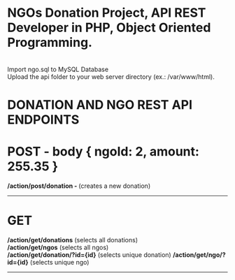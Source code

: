 # NGOs Donation Project, API REST Developer in PHP, Object Oriented Programming.

<br>
Import ngo.sql to MySQL Database
<br>
Upload the api folder to your web server directory (ex.: /var/www/html).
<br>

# DONATION AND NGO REST API ENDPOINTS

# POST - body { ngoId: 2, amount: 255.35 } 
<b>/action/post/donation - </b>(creates a new donation)
<hr>

# GET 

<b>/action/get/donations</b>  (selects all donations)<br>
<b>/action/get/ngos</b>  (selects all ngos)<br>
<b>/action/get/donation/?id={id}</b>  (selects unique donation)
<b>/action/get/ngo/?id={id}</b>  (selects unique ngo)
<hr>
